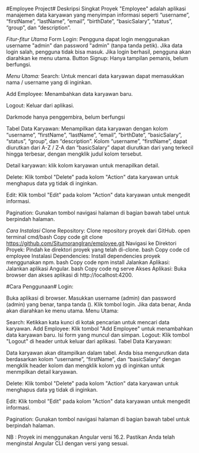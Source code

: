 #Employee Project#
Deskripsi Singkat
Proyek "Employee" adalah aplikasi manajemen data karyawan yang menyimpan informasi seperti “username”, “firstName”, “lastName”, “email”, “birthDate”, “basicSalary”, “status”, “group”, dan “description”.

*Fitur-fitur Utama*
Form Login: Pengguna dapat login menggunakan username "admin" dan password "admin" (tanpa tanda petik).
Jika data login salah, pengguna tidak bisa masuk.
Jika login berhasil, pengguna akan diarahkan ke menu utama.
Button Signup: Hanya tampilan pemanis, belum berfungsi.

*Menu Utama:*
Search: Untuk mencari data karyawan dapat memasukkan nama / username yang di inginkan.

Add Employee: Menambahkan data karyawan baru.

Logout: Keluar dari aplikasi.

Darkmode hanya penggembira, belum berfungsi

Tabel Data Karyawan: Menampilkan data karyawan dengan kolom “username”, “firstName”, “lastName”, “email”, “birthDate”, “basicSalary”, “status”, “group”, dan “description”.
Kolom “username”, “firstName”, dapat diurutkan dari A-Z / Z-A dan “basicSalary” dapat diurutkan dari yang terkecil hingga terbesar, dengan mengklik judul kolom tersebut.

Detail karyawan: klik kolom karyawan untuk menapilkan detail.

Delete: Klik tombol "Delete" pada kolom "Action" data karyawan untuk menghapus data yg tidak di inginkan.

Edit: Klik tombol "Edit" pada kolom "Action" data karyawan untuk mengedit informasi.

Pagination: Gunakan tombol navigasi halaman di bagian bawah tabel untuk berpindah halaman.

*Cara Instalasi*
Clone Repository: Clone repository proyek dari GitHub.
open terminal cmd/bash
Copy code
git clone https://github.com/SitumorangIran/employee.git
Navigasi ke Direktori Proyek: Pindah ke direktori proyek yang telah di-clone.
bash
Copy code
cd employee
Instalasi Dependencies: Install dependencies proyek menggunakan npm.
bash
Copy code
npm install
Jalankan Aplikasi: Jalankan aplikasi Angular.
bash
Copy code
ng serve
Akses Aplikasi: Buka browser dan akses aplikasi di http://localhost:4200.

#Cara Penggunaan#
Login:

Buka aplikasi di browser.
Masukkan username (admin) dan password (admin) yang benar, tanpa tanda ().
Klik tombol login. Jika data benar, Anda akan diarahkan ke menu utama.
Menu Utama:

Search: Ketikkan kata kunci di kotak pencarian untuk mencari data karyawan.
Add Employee: Klik tombol "Add Employee" untuk menambahkan data karyawan baru. Isi form yang muncul dan simpan.
Logout: Klik tombol "Logout" di header untuk keluar dari aplikasi.
Tabel Data Karyawan:

Data karyawan akan ditampilkan dalam tabel.
Anda bisa mengurutkan data berdasarkan kolom “username”, “firstName”, dan “basicSalary” dengan mengklik header kolom dan mengklik kolom yg di inginkan untuk menmpilkan detail karyawan.

Delete: Klik tombol "Delete" pada kolom "Action" data karyawan untuk menghapus data yg tidak di inginkan.

Edit: Klik tombol "Edit" pada kolom "Action" data karyawan untuk mengedit informasi.

Pagination: Gunakan tombol navigasi halaman di bagian bawah tabel untuk berpindah halaman.

NB : Proyek ini menggunakan Angular versi 16.2. Pastikan Anda telah menginstal Angular CLI dengan versi yang sesuai.

